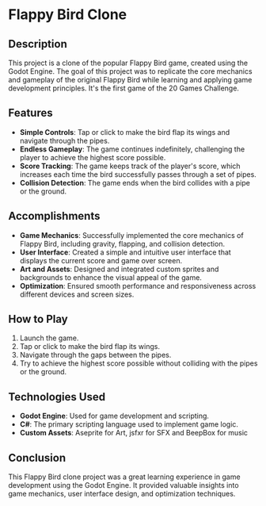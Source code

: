 # Flappy Bird Clone

## Description

This project is a clone of the popular Flappy Bird game, created using the Godot Engine. The goal of this project was to replicate the core mechanics and gameplay of the original Flappy Bird while learning and applying game development principles. It's the first game of the 20 Games Challenge.

## Features

- **Simple Controls**: Tap or click to make the bird flap its wings and navigate through the pipes.
- **Endless Gameplay**: The game continues indefinitely, challenging the player to achieve the highest score possible.
- **Score Tracking**: The game keeps track of the player's score, which increases each time the bird successfully passes through a set of pipes.
- **Collision Detection**: The game ends when the bird collides with a pipe or the ground.

## Accomplishments

- **Game Mechanics**: Successfully implemented the core mechanics of Flappy Bird, including gravity, flapping, and collision detection.
- **User Interface**: Created a simple and intuitive user interface that displays the current score and game over screen.
- **Art and Assets**: Designed and integrated custom sprites and backgrounds to enhance the visual appeal of the game.
- **Optimization**: Ensured smooth performance and responsiveness across different devices and screen sizes.

## How to Play

1. Launch the game.
2. Tap or click to make the bird flap its wings.
3. Navigate through the gaps between the pipes.
4. Try to achieve the highest score possible without colliding with the pipes or the ground.

## Technologies Used

- **Godot Engine**: Used for game development and scripting.
- **C#**: The primary scripting language used to implement game logic.
- **Custom Assets**: Aseprite for Art, jsfxr for SFX and BeepBox for music


## Conclusion

This Flappy Bird clone project was a great learning experience in game development using the Godot Engine. It provided valuable insights into game mechanics, user interface design, and optimization techniques.
